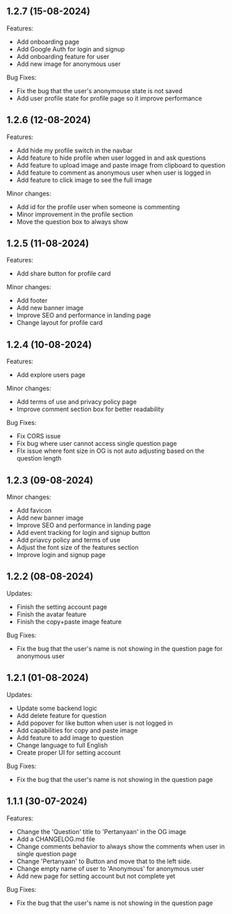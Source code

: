 ## 1.2.7 (15-08-2024)
Features:
 - Add onboarding page
 - Add Google Auth for login and signup
 - Add onboarding feature for user
 - Add new image for anonymous user

Bug Fixes:
 - Fix the bug that the user's anonymouse state is not saved
 - Add user profile state for profile page so it improve performance

## 1.2.6 (12-08-2024)
Features:
 - Add hide my profile switch in the navbar
 - Add feature to hide profile when user logged in and ask questions
 - Add feature to upload image and paste image from clipboard to question
 - Add feature to comment as anonymous user when user is logged in
 - Add feature to click image to see the full image
  
Minor changes:
 - Add id for the profile user when someone is commenting
 - Minor improvement in the profile section
 - Move the question box to always show
  
## 1.2.5 (11-08-2024)
Features:
 - Add share button for profile card
  
Minor changes:
 - Add footer
 - Add new banner image
 - Improve SEO and performance in landing page
 - Change layout for profile card
  
## 1.2.4 (10-08-2024)

Features:
 - Add explore users page 
  
Minor changes:
 - Add terms of use and privacy policy page
 - Improve comment section box for better readability
  
Bug Fixes:
 - Fix CORS issue
 -  Fix bug where user cannot access single question page
 - FIx issue where font size in OG is not auto adjusting based on the question length

## 1.2.3 (09-08-2024)
Minor changes:
 - Add favicon
 - Add new banner image
 - Improve SEO and performance in landing page
 - Add event tracking for login and signup button
 - Add priavcy policy and terms of use
 - Adjust the font size of the features section
 - Improve login and signup page

## 1.2.2 (08-08-2024)

Updates:

 - Finish the setting account page
 - Finish the avatar feature
 - Finish the copy+paste image feature

Bug Fixes:
 - Fix the bug that the user's name is not showing in the question page for anonymous user

## 1.2.1 (01-08-2024)

Updates:

  - Update some backend logic
  - Add delete feature for question
  - Add popover for like button when user is not logged in
  - Add capabilities for copy and paste image
  - Add feature to add image to question
  - Change language to full English
  - Create proper UI for setting account

Bug Fixes:

  - Fix the bug that the user's name is not showing in the question page

## 1.1.1 (30-07-2024)

Features:

  - Change the 'Question' title to 'Pertanyaan' in the OG image
  - Add a CHANGELOG.md file
  - Change comments behavior to always show the comments when user in single question page
  - Change 'Pertanyaan' to Button and move that to the left side.
  - Change empty name of user to 'Anonymous' for anonymous user
  - Add new page for setting account but not complete yet

Bug Fixes:

  - Fix the bug that the user's name is not showing in the question page